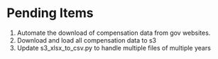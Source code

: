 # Pending Items
1. Automate the download of compensation data from gov websites.
2. Download and load all compensation data to s3
3. Update s3_xlsx_to_csv.py to handle multiple files of multiple years